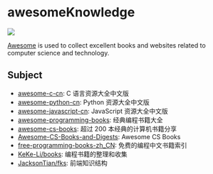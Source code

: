 # awesomeKnowledge

![](https://user-images.githubusercontent.com/5803001/37886888-d361e980-30f0-11e8-913b-6fbfce98ab77.jpeg)

[Awesome](https://parg.co/bCgo) is used to collect excellent books and websites related to computer science and technology.

## Subject

- [awesome-c-cn](https://github.com/jobbole/awesome-c-cn): C 语言资源大全中文版
- [awesome-python-cn](https://github.com/jobbole/awesome-python-cn): Python 资源大全中文版
- [awesome-javascript-cn](https://github.com/jobbole/awesome-javascript-cn): JavaScript 资源大全中文版
- [awesome-programming-books](https://github.com/jobbole/awesome-programming-books): 经典编程书籍大全
- [awesome-cs-books](https://github.com/imarvinle/awesome-cs-books): 超过 200 本经典的计算机书籍分享
- [Awesome-CS-Books-and-Digests](https://github.com/wx-chevalier/Awesome-CS-Books-and-Digests): Awesome CS Books
- [free-programming-books-zh_CN](https://github.com/justjavac/free-programming-books-zh_CN): 免费的编程中文书籍索引
- [KeKe-Li/books](https://github.com/KeKe-Li/books): 编程书籍的整理和收集
- [JacksonTian/fks](https://github.com/JacksonTian/fks): 前端知识结构
